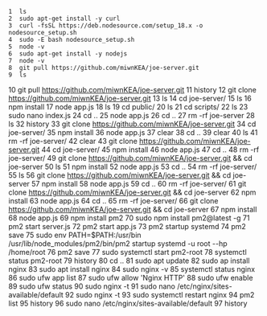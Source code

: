     1  ls
    2  sudo apt-get install -y curl
    3  curl -fsSL https://deb.nodesource.com/setup_18.x -o nodesource_setup.sh
    4  sudo -E bash nodesource_setup.sh
    5  node -v
    6  sudo apt-get install -y nodejs
    7  node -v
    8  git pull https://github.com/miwnKEA/joe-server.git
    9  ls
   10  git pull https://github.com/miwnKEA/joe-server.git
   11  history
   12  git clone https://github.com/miwnKEA/joe-server.git
   13  ls
   14  cd joe-server/
   15  ls
   16  npm install
   17  node app.js 
   18  ls
   19  cd public/
   20  ls
   21  cd scripts/
   22  ls
   23  sudo nano index.js 
   24  cd ..
   25  node app.js 
   26  cd ..
   27  rm -rf joe-server
   28  ls
   32  history
   33  git clone https://github.com/miwnKEA/joe-server.git
   34  cd joe-server/
   35  npm install
   36  node app.js 
   37  clear
   38  cd ..
   39  clear
   40  ls
   41  rm -rf joe-server/
   42  clear
   43  git clone https://github.com/miwnKEA/joe-server.git
   44  cd joe-server/
   45  npm install
   46  node app.js
   47  cd ..
   48  rm -rf joe-server/
   49  git clone https://github.com/miwnKEA/joe-server.git && cd joe-server
   50  ls
   51  npm install
   52  node app.js 
   53  cd ..
   54  rm -rf joe-server/
   55  ls
   56  git clone https://github.com/miwnKEA/joe-server.git && cd joe-server
   57  npm install
   58  node app.js 
   59  cd ..
   60  rm -rf joe-server/
   61  git clone https://github.com/miwnKEA/joe-server.git && cd joe-server
   62  npm install
   63  node app.js 
   64  cd ..
   65  rm -rf joe-server/
   66  git clone https://github.com/miwnKEA/joe-server.git && cd joe-server
   67  npm install
   68  node app.js 
   69  npm install pm2
   70  sudo npm install pm2@latest -g
   71  pm2 start server.js
   72  pm2 start app.js
   73  pm2 startup systemd
   74  pm2 save
   75  sudo env PATH=$PATH:/usr/bin /usr/lib/node_modules/pm2/bin/pm2 startup systemd -u root --hp /home/root
   76  pm2 save
   77  sudo systemctl start pm2-root
   78  systemctl status pm2-root
   79  history
   80  cd ..
   81  sudo apt update
   82  sudo ap install nginx
   83  sudo apt install nginx
   84  sudo nginx -v
   85  systemctl status nginx
   86  sudo ufw app list
   87  sudo ufw allow 'Nginx HTTP'
   88  sudo ufw enable
   89  sudo ufw status
   90  sudo nginx -t
   91  sudo nano /etc/nginx/sites-available/default
   92  sudo nginx -t
   93  sudo systemctl restart nginx
   94  pm2 list
   95  history
   96  sudo nano /etc/nginx/sites-available/default
   97  history